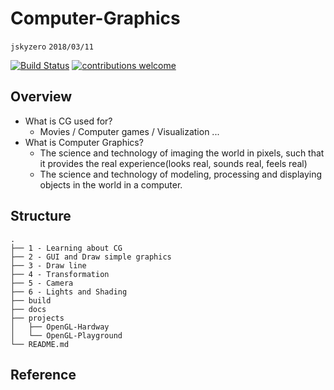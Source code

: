 # Computer-Graphics
`jskyzero` `2018/03/11`

[![Build Status](https://travis-ci.org/jskyzero/Computer-Graphics.svg?branch=master)](https://travis-ci.org/jskyzero/Computer-Graphics)
[![contributions welcome](https://img.shields.io/badge/contributions-welcome-brightgreen.svg?style=flat)](https://github.com/jskyzero/Computer-Graphics/issues)

## Overview
+ What is CG used for?
  + Movies / Computer games / Visualization ...
+ What is Computer Graphics?
  + The science and technology of imaging the world in pixels, such that it provides the real experience(looks real, sounds real, feels real)
  + The science and technology of modeling, processing and displaying objects in the world in a computer.

## Structure
```
.
├── 1 - Learning about CG
├── 2 - GUI and Draw simple graphics
├── 3 - Draw line
├── 4 - Transformation
├── 5 - Camera
├── 6 - Lights and Shading
├── build
├── docs
├── projects
│   ├── OpenGL-Hardway
│   └── OpenGL-Playground
└── README.md
```

## Reference
